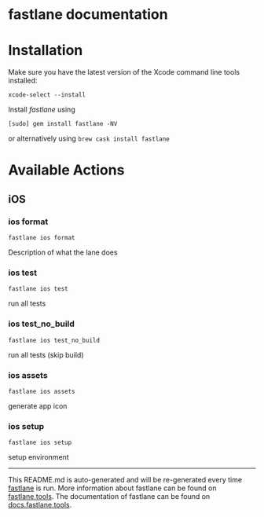 fastlane documentation
================
# Installation

Make sure you have the latest version of the Xcode command line tools installed:

```
xcode-select --install
```

Install _fastlane_ using
```
[sudo] gem install fastlane -NV
```
or alternatively using `brew cask install fastlane`

# Available Actions
## iOS
### ios format
```
fastlane ios format
```
Description of what the lane does
### ios test
```
fastlane ios test
```
run all tests
### ios test_no_build
```
fastlane ios test_no_build
```
run all tests (skip build)
### ios assets
```
fastlane ios assets
```
generate app icon
### ios setup
```
fastlane ios setup
```
setup environment

----

This README.md is auto-generated and will be re-generated every time [fastlane](https://fastlane.tools) is run.
More information about fastlane can be found on [fastlane.tools](https://fastlane.tools).
The documentation of fastlane can be found on [docs.fastlane.tools](https://docs.fastlane.tools).
